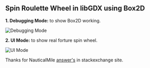 ## **Spin Roulette Wheel in libGDX using Box2D**

**1. Debugging Mode:** to show Box2D working.

![Debugging Mode](https://media.giphy.com/media/3o7aD37rIAeJJstgCk/giphy.gif)

**2. UI Mode:** to show real forture spin wheel.

![UI Mode](https://media.giphy.com/media/127izN3gS3AkEM/giphy.gif)

Thanks for NauticalMile [answer's](https://gamedev.stackexchange.com/questions/72170/how-simulate-the-return-effect-of-the-wheel-of-fortune-needle) in stackexchange site.
